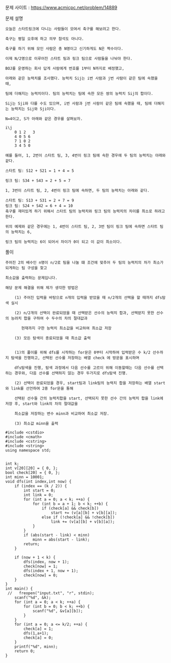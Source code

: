 문제 사이트 : https://www.acmicpc.net/problem/14889

문제 설명

    오늘은 스타트링크에 다니는 사람들이 모여서 축구를 해보려고 한다. 
    
    축구는 평일 오후에 하고 의무 참석도 아니다. 
    
    축구를 하기 위해 모인 사람은 총 N명이고 신기하게도 N은 짝수이다. 
    
    이제 N/2명으로 이루어진 스타트 팀과 링크 팀으로 사람들을 나눠야 한다.

    BOJ를 운영하는 회사 답게 사람에게 번호를 1부터 N까지로 배정했고, 
    
    아래와 같은 능력치를 조사했다. 능력치 Sij는 i번 사람과 j번 사람이 같은 팀에 속했을 때, 
    
    팀에 더해지는 능력치이다. 팀의 능력치는 팀에 속한 모든 쌍의 능력치 Sij의 합이다. 
    
    Sij는 Sji와 다를 수도 있으며, i번 사람과 j번 사람이 같은 팀에 속했을 때, 팀에 더해지는 능력치는 Sij와 Sji이다.

    N=4이고, S가 아래와 같은 경우를 살펴보자.

    i\j
        0 1	2	3	
        4 0 5 6	
        7 1 0 2
        3 4 5 0	 
        
    예를 들어, 1, 2번이 스타트 팀, 3, 4번이 링크 팀에 속한 경우에 두 팀의 능력치는 아래와 같다.

    스타트 팀: S12 + S21 = 1 + 4 = 5
    
    링크 팀: S34 + S43 = 2 + 5 = 7
    
    1, 3번이 스타트 팀, 2, 4번이 링크 팀에 속하면, 두 팀의 능력치는 아래와 같다.

    스타트 팀: S13 + S31 = 2 + 7 = 9
    링크 팀: S24 + S42 = 6 + 4 = 10
    축구를 재미있게 하기 위해서 스타트 팀의 능력치와 링크 팀의 능력치의 차이를 최소로 하려고 한다.
    
    위의 예제와 같은 경우에는 1, 4번이 스타트 팀, 2, 3번 팀이 링크 팀에 속하면 스타트 팀의 능력치는 6,
    
    링크 팀의 능력치는 6이 되어서 차이가 0이 되고 이 값이 최소이다.


풀이

    주어진 2의 배수인 n명이 n/2로 팀을 나눌 떄 조건에 맞추어 두 팀의 능력치의 차가 최소가 되게하는 팀 구성을 찾고

    최소값을 출력하는 문제입니다.

    해당 문제 해결을 위해 제가 생각한 방법은 

        (1) 주어진 입력을 바탕으로 n개의 입력을 받았을 때 n/2개의 선택을 할 때까지 dfs탐색 실시

        (2) n/2개의 선택이 완료되었을 때 선택받은 선수의 능력치 합과, 선택받지 못한 선수의 능려치 합을 구하여 수 두수의 차의 절대값과

           현재까지 구한 능력치 최소값을 비교하여 최소값 저장

        (3) 모든 탐색이 종료되었을 때 최소값 출력


        (1)의 풀이를 위해 dfs를 시작하는 for문은 0부터 시작하여 입력받은 수 k/2 선수까지 탐색을 진행하고, 선택된 선수를 저장하는 배열 check 에 방문을 표시하며

        dfs탐색을 진행, 탐색 과정에서 다음 선수를 고르이 위해 이동할때는 다음 선수를 선택하는 경우와, 다음 선수를 선택하지 않는 경우 두가지로 dfs탐색 진행.

        (2) 선택이 완료되었을 경우, start팀과 link팀의 능력치 합을 저장하는 배열 start와 link를 선언하여 2중 for문을 통해

        선택된 선수들 간의 능력치합을 start, 선택되지 못한 선수 간의 능력치 합을 link에 저장 후, start와 link의 차의 절대값을

        최소값을 저장하는 변수 minn과 비교하여 최소값 저장.

        (3) 최소값 minn을 출력

    #include <cstdio>
    #include <cmath>
    #include <cstring>
    #include <string>
    using namespace std;


    int k;
    int v[20][20] = { 0, };
    bool check[20] = { 0, };
    int minn = 10001;
    void dfs(int index,int now) {
        if (index == (k / 2)) {
            int start = 0;
            int link = 0;
            for (int a = 0; a < k; ++a) {
                for (int b = a + 1; b < k; ++b) {
                    if (check[a] && check[b])
                        start += (v[a][b] + v[b][a]);
                    else if (!check[a] && !check[b])
                        link += (v[a][b] + v[b][a]);
                }
            }
            if (abs(start - link) < minn)
                minn = abs(start - link);
            return;
        }

        if (now + 1 < k) {
            dfs(index, now + 1);
            check[now] = 1;
            dfs(index + 1, now + 1);
            check[now] = 0;
        }
    }
    int main() {
     //   freopen("input.txt", "r", stdin);
        scanf("%d", &k);
        for (int a = 0; a < k; ++a) {
            for (int b = 0; b < k; ++b) {
                scanf("%d", &v[a][b]);
            }
        }
        for (int a = 0; a <= k/2; ++a) {
            check[a] = 1;
            dfs(1,a+1);
            check[a] = 0;
        }
        printf("%d", minn);
        return 0;
    }
